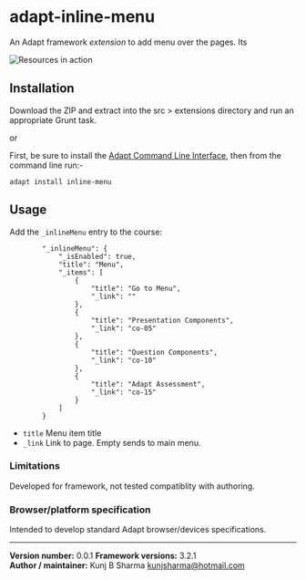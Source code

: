 # adapt-inline-menu  
    
An Adapt framework *extension* to add menu over the pages. Its 

<img src="https://github.com/adaptlearning/documentation/blob/master/04_wiki_assets/plug-ins/images/resources01.gif" alt="Resources in action">      

## Installation

Download the ZIP and extract into the src > extensions directory and run an appropriate Grunt task.

or

First, be sure to install the [Adapt Command Line Interface](https://github.com/cajones/adapt-cli), then from the command line run:-

    adapt install inline-menu

## Usage

Add the `_inlineMenu` entry to the course:

```
        "_inlineMenu": {
        	"_isEnabled": true,
        	"title": "Menu",
        	"_items": [
	            {
	                "title": "Go to Menu",
	                "_link": ""
	            },
	            {
	                "title": "Presentation Components",
	                "_link": "co-05"
	            },
	            {
	                "title": "Question Components",
	                "_link": "co-10"
	            },
	            {
	                "title": "Adapt Assessment",
	                "_link": "co-15"
	            }
	        ]
	    }
```

* `title` Menu item title
* `_link` Link to page. Empty sends to main menu.


### Limitations

Developed for framework, not tested compatiblity with authoring.

### Browser/platform specification

Intended to develop standard Adapt browser/devices specifications.

----------------------------
**Version number:**  0.0.1 
**Framework versions:** 3.2.1      
**Author / maintainer:** Kunj B Sharma <kunjsharma@hotmail.com>     

